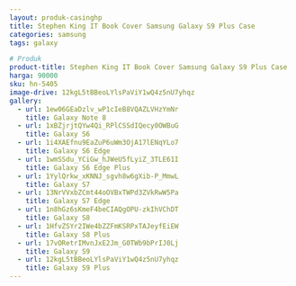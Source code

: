```yaml
---
layout: produk-casinghp
title: Stephen King IT Book Cover Samsung Galaxy S9 Plus Case
categories: samsung
tags: galaxy

# Produk
product-title: Stephen King IT Book Cover Samsung Galaxy S9 Plus Case
harga: 90000
sku: hn-5405
image-drive: 12kgL5tBBeoLYlsPaViY1wQ4z5nU7yhqz
gallery:
  - url: 1ew06GEaDzlv_wP1cIeB8VQAZLVHzYmNr
    title: Galaxy Note 8
  - url: 1xBZjrjtQYw4Qi_RPlCSSdIQecy0OWBuG
    title: Galaxy S6
  - url: 1i4XAEfnu9EaZuP6uWm3OjA17lENqYLo7
    title: Galaxy S6 Edge
  - url: 1wmSSdu_YCiGw_hJWeU5fLyiZ_3TLE61I
    title: Galaxy S6 Edge Plus
  - url: 1YylQrkw_xKNNJ_sgvh8w6gXib-P_MmwL
    title: Galaxy S7
  - url: 13NrVVxbZCmt44oOVBxTWPd3ZVkRwW5Pa
    title: Galaxy S7 Edge
  - url: 1n8hGz6sKmeF4beCIAQgOPU-zkIhVChDT
    title: Galaxy S8
  - url: 1HfvZSYr2IWe4bZZFmKSRPxTAJeyfEiEW
    title: Galaxy S8 Plus
  - url: 17vORetrIMvnJxE2Jm_G0TWb9bPrIJ0Lj
    title: Galaxy S9
  - url: 12kgL5tBBeoLYlsPaViY1wQ4z5nU7yhqz
    title: Galaxy S9 Plus
---
```

